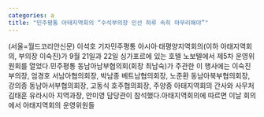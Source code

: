```yaml
---
categories: a
title: "민주평통 아태지역회의 “수석부의장 인선 하루 속히 마무리해야”"
---
```

(서울=월드코리안신문) 이석호 기자민주평통 아시아&middot;태평양지역회의(이하 아태지역회의, 부의장 이숙진)가 9월 21일과 22일 싱가포르에 있는 호텔 노보텔에서 제5차 운영위원회를 열었다.민주평통 동남아남부협의회(회장 최남숙)가 주관한 이 행사에는 이숙진 부의장, 엄경호 서남아협의회장, 박남종 베트남협의회장, 노준환 동남아북부협의회장, 강의종 동남아서부협의회장, 고동식 호주협의회장, 주양중 아태지역회의 간사와 사무처 김태훈 유라시아 지역과장, 안미영 담당관이 참석했다.아태지역회의에 따르면 이날 회의에서 아태지역회의 운영위원들